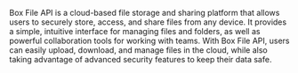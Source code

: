 Box File API is a cloud-based file storage and sharing platform that allows users to securely store,
access, and share files from any device. It provides a simple, intuitive interface for managing files
and folders, as well as powerful collaboration tools for working with teams. With Box File API,
users can easily upload, download, and manage files in the cloud, while also taking advantage of
advanced security features to keep their data safe.
